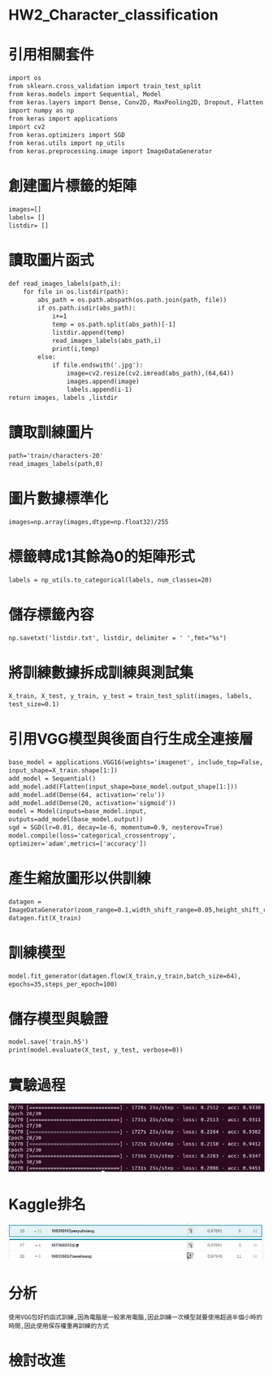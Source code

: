 # HW2_Character_classification
# 引用相關套件
	import os
	from sklearn.cross_validation import train_test_split
	from keras.models import Sequential, Model
	from keras.layers import Dense, Conv2D, MaxPooling2D, Dropout, Flatten
	import numpy as np
	from keras import applications
	import cv2
	from keras.optimizers import SGD
	from keras.utils import np_utils
	from keras.preprocessing.image import ImageDataGenerator
# 創建圖片標籤的矩陣
	images=[]
	labels= []
	listdir= []
# 讀取圖片函式
	def read_images_labels(path,i):
    	for file in os.listdir(path):
        	abs_path = os.path.abspath(os.path.join(path, file))   
        	if os.path.isdir(abs_path):
            	i+=1                                              
           		temp = os.path.split(abs_path)[-1]                 
            	listdir.append(temp)
            	read_images_labels(abs_path,i)    
            	print(i,temp)
        	else:  
            	if file.endswith('.jpg'):
                	image=cv2.resize(cv2.imread(abs_path),(64,64)) 
                	images.append(image)                           
                	labels.append(i-1)                             
    return images, labels ,listdir
# 讀取訓練圖片
	path='train/characters-20'
	read_images_labels(path,0)
# 圖片數據標準化
	images=np.array(images,dtype=np.float32)/255
# 標籤轉成1其餘為0的矩陣形式
	labels = np_utils.to_categorical(labels, num_classes=20)
# 儲存標籤內容
	np.savetxt('listdir.txt', listdir, delimiter = ' ',fmt="%s")
# 將訓練數據拆成訓練與測試集
	X_train, X_test, y_train, y_test = train_test_split(images, labels, test_size=0.1)
# 引用VGG模型與後面自行生成全連接層
	base_model = applications.VGG16(weights='imagenet', include_top=False, input_shape=X_train.shape[1:])
	add_model = Sequential()
	add_model.add(Flatten(input_shape=base_model.output_shape[1:]))
	add_model.add(Dense(64, activation='relu'))
	add_model.add(Dense(20, activation='sigmoid'))
	model = Model(inputs=base_model.input, outputs=add_model(base_model.output))
	sgd = SGD(lr=0.01, decay=1e-6, momentum=0.9, nesterov=True)
	model.compile(loss='categorical_crossentropy', optimizer='adam',metrics=['accuracy'])
# 產生縮放圖形以供訓練
	datagen = ImageDataGenerator(zoom_range=0.1,width_shift_range=0.05,height_shift_range=0.05,horizontal_flip=True,)
	datagen.fit(X_train)
# 訓練模型
	model.fit_generator(datagen.flow(X_train,y_train,batch_size=64), epochs=35,steps_per_epoch=100)
# 儲存模型與驗證
	model.save('train.h5')
	print(model.evaluate(X_test, y_test, verbose=0))
# 實驗過程
![image](https://github.com/106318143yenyuhsiang/HW2_Character_classification/blob/master/report2.JPG)
# Kaggle排名
![image](https://github.com/106318143yenyuhsiang/HW2_Character_classification/blob/master/rank.JPG)
# 分析
	使用VGG包好的函式訓練,因為電腦是一般家用電腦,因此訓練一次模型就要使用超過半個小時的時間,因此使用保存權重再訓練的方式
# 檢討改進
